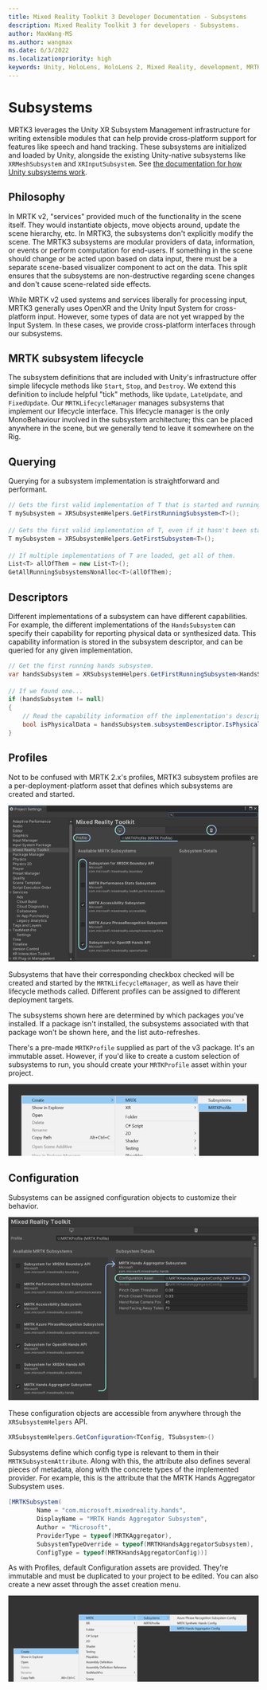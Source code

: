 ```yaml
---
title: Mixed Reality Toolkit 3 Developer Documentation - Subsystems
description: Mixed Reality Toolkit 3 for developers - Subsystems.
author: MaxWang-MS
ms.author: wangmax
ms.date: 6/3/2022
ms.localizationpriority: high
keywords: Unity, HoloLens, HoloLens 2, Mixed Reality, development, MRTK3
---
```


# Subsystems

MRTK3 leverages the Unity XR Subsystem Management infrastructure for writing extensible modules that can help provide cross-platform support for features like speech and hand tracking. These subsystems are initialized and loaded by Unity, alongside the existing Unity-native subsystems like `XRMeshSubsystem` and `XRInputSubsystem`. See [the documentation for how Unity subsystems work](https://docs.unity3d.com/ScriptReference/UnityEngine.SubsystemsModule.html).

## Philosophy

In MRTK v2, "services" provided much of the functionality in the scene itself. They would instantiate objects, move objects around, update the scene hierarchy, etc. In MRTK3, the subsystems don't explicitly modify the scene. The MRTK3 subsystems are modular providers of data, information, or events or perform computation for end-users. If something in the scene should change or be acted upon based on data input, there must be a separate scene-based visualizer component to act on the data. This split ensures that the subsystems are non-destructive regarding scene changes and don't cause scene-related side effects.

While MRTK v2 used systems and services liberally for processing input, MRTK3 generally uses OpenXR and the Unity Input System for cross-platform input. However, some types of data are not yet wrapped by the Input System. In these cases, we provide cross-platform interfaces through our subsystems.

## MRTK subsystem lifecycle

The subsystem definitions that are included with Unity's infrastructure offer simple lifecycle methods like `Start`, `Stop`, and `Destroy`. We extend this definition to include helpful "tick" methods, like `Update`, `LateUpdate`, and `FixedUpdate`. Our `MRTKLifecycleManager` manages subsystems that implement our lifecycle interface. This lifecycle manager is the only MonoBehaviour involved in the subsystem architecture; this can be placed anywhere in the scene, but we generally tend to leave it somewhere on the Rig.

## Querying

Querying for a subsystem implementation is straightforward and performant.

```c#
// Gets the first valid implementation of T that is started and running.
T mySubsystem = XRSubsystemHelpers.GetFirstRunningSubsystem<T>();

// Gets the first valid implementation of T, even if it hasn't been started.
T mySubsystem = XRSubsystemHelpers.GetFirstSubsystem<T>();

// If multiple implementations of T are loaded, get all of them.
List<T> allOfThem = new List<T>();
GetAllRunningSubsystemsNonAlloc<T>(allOfThem);
```

## Descriptors

Different implementations of a subsystem can have different capabilities. For example, the different implementations of the `HandsSubsystem` can specify their capability for reporting physical data or synthesized data. This capability information is stored in the subsystem descriptor, and can be queried for any given implementation.

```c#
// Get the first running hands subsystem.
var handsSubsystem = XRSubsystemHelpers.GetFirstRunningSubsystem<HandsSubsystem>();

// If we found one...
if (handsSubsystem != null)
{
    // Read the capability information off the implementation's descriptor.
    bool isPhysicalData = handsSubsystem.subsystemDescriptor.IsPhysicalData;
}
```

## Profiles

Not to be confused with MRTK 2.x's profiles, MRTK3 subsystem profiles are a per-deployment-platform asset that defines which subsystems are created and started.

![Subsystem profiles, as shown in the MRTK project settings view.](images/profiles.png)

Subsystems that have their corresponding checkbox checked will be created and started by the `MRTKLifecycleManager`, as well as have their lifecycle methods called. Different profiles can be assigned to different deployment targets.

The subsystems shown here are determined by which packages you've installed. If a package isn't installed, the subsystems associated with that package won't be shown here, and the list auto-refreshes.

There's a pre-made `MRTKProfile` supplied as part of the v3 package. It's an immutable asset. However, if you'd like to create a custom selection of subsystems to run, you should create your `MRTKProfile` asset within your project.

![Create your own MRTK subsystems](images/create-mrtk-asset.png)

## Configuration

Subsystems can be assigned configuration objects to customize their behavior.

![Configuring a subsystem](images/configuration.png)

These configuration objects are accessible from anywhere through the `XRSubsystemHelpers` API.

```c#
XRSubsystemHelpers.GetConfiguration<TConfig, TSubsystem>()
```

Subsystems define which config type is relevant to them in their `MRTKSubsystemAttribute`. Along with this, the attribute also defines several pieces of metadata, along with the concrete types of the implemented provider. For example, this is the attribute that the MRTK Hands Aggregator Subsystem uses.

```c#
[MRTKSubsystem(
        Name = "com.microsoft.mixedreality.hands",
        DisplayName = "MRTK Hands Aggregator Subsystem",
        Author = "Microsoft",
        ProviderType = typeof(MRTKAggregator),
        SubsystemTypeOverride = typeof(MRTKHandsAggregatorSubsystem),
        ConfigType = typeof(MRTKHandsAggregatorConfig))]
```

As with Profiles, default Configuration assets are provided. They're immutable and must be duplicated to your project to be edited. You can also create a new asset through the asset creation menu.

![New asset creation menu](images/create-new-asset.png)
